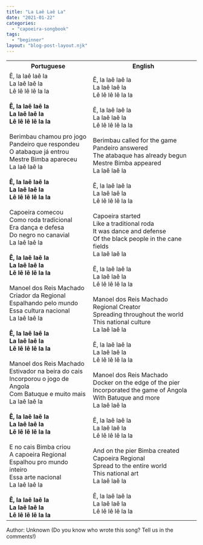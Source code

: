 ```yaml
---
title: "La Laê Laê La"
date: "2021-01-22"
categories: 
  - "capoeira-songbook"
tags: 
  - "beginner"
layout: "blog-post-layout.njk"
---
```


<table class="capoeira-table">
    <tr class="header-row">
        <th>Portuguese</th>
        <th>English</th>
    </tr>
    <tr>
        <td>
            Ê, la laê laê la<br>
            La laê laê la<br>
            Lê lê lê lê la la<br>
            <br>
            <strong>Ê, la laê laê la<br>
            La laê laê la<br>
            Lê lê lê lê la la</strong><br>
            <br>
            Berimbau chamou pro jogo<br>
            Pandeiro que respondeu<br>
            O atabaque já entrou<br>
            Mestre Bimba apareceu<br>
            La laê laê la<br>
            <br>
            <strong>Ê, la laê laê la<br>
            La laê laê la<br>
            Lê lê lê lê la la</strong><br>
            <br>
            Capoeira comecou<br>
            Como roda tradicional<br>
            Era dança e defesa<br>
            Do negro no canavial<br>
            La laê laê la<br>
            <br>
            <strong>Ê, la laê laê la<br>
            La laê laê la<br>
            Lê lê lê lê la la</strong><br>
            <br>
            Manoel dos Reis Machado<br>
            Criador da Regional<br>
            Espalhando pelo mundo<br>
            Essa cultura nacional<br>
            La laê laê la<br>
            <br>
            <strong>Ê, la laê laê la<br>
            La laê laê la<br>
            Lê lê lê lê la la</strong><br>
            <br>
            Manoel dos Reis Machado<br>
            Estivador na beira do cais<br>
            Incorporou o jogo de Angola<br>
            Com Batuque e muito mais<br>
            La laê laê la<br>
            <br>
            <strong>Ê, la laê laê la<br>
            La laê laê la<br>
            Lê lê lê lê la la</strong><br>
            <br>
            E no cais Bimba criou<br>
            A capoeira Regional<br>
            Espalhou pro mundo inteiro<br>
            Essa arte nacional<br>
            La laê laê la<br>
            <br>
            <strong>Ê, la laê laê la<br>
            La laê laê la<br>
            Lê lê lê lê la la</strong>
        </td>
        <td>
            Ê, la laê laê la<br>
            La laê laê la<br>
            Lê lê lê lê la la<br>
            <br>
            Ê, la laê laê la<br>
            La laê laê la<br>
            Lê lê lê lê la la<br>
            <br>
            Berimbau called for the game<br>
            Pandeiro answered<br>
            The atabaque has already begun<br>
            Mestre Bimba appeared<br>
            La laê laê la<br>
            <br>
            Ê, la laê laê la<br>
            La laê laê la<br>
            Lê lê lê lê la la<br>
            <br>
            Capoeira started<br>
            Like a traditional roda<br>
            It was dance and defense<br>
            Of the black people in the cane fields<br>
            La laê laê la<br>
            <br>
            Ê, la laê laê la<br>
            La laê laê la<br>
            Lê lê lê lê la la<br>
            <br>
            Manoel dos Reis Machado<br>
            Regional Creator<br>
            Spreading throughout the world<br>
            This national culture<br>
            La laê laê la<br>
            <br>
            Ê, la laê laê la<br>
            La laê laê la<br>
            Lê lê lê lê la la<br>
            <br>
            Manoel dos Reis Machado<br>
            Docker on the edge of the pier<br>
            Incorporated the game of Angola<br>
            With Batuque and more<br>
            La laê laê la<br>
            <br>
            Ê, la laê laê la<br>
            La laê laê la<br>
            Lê lê lê lê la la<br>
            <br>
            And on the pier Bimba created<br>
            Capoeira Regional<br>
            Spread to the entire world<br>
            This national art<br>
            La laê laê la<br>
            <br>
            Ê, la laê laê la<br>
            La laê laê la<br>
            Lê lê lê lê la la
        </td>
    </tr>
</table>

<figcaption>
Author: Unknown (Do you know who wrote this song? Tell us in the comments!)
</figcaption>